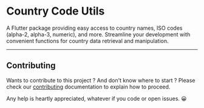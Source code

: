 # Country Code Utils

A Flutter package providing easy access to country names, ISO codes (alpha-2, alpha-3, numeric), and more. Streamline your development with convenient functions for country data retrieval and manipulation.

---

## Contributing

Wants to contribute to this project ? And don't know where to start ? Please check our [contributing](./CONTRIBUTING.md) documentation to explain how to proceed.

Any help is heartly appreciated, whatever if you code or open issues. 😀